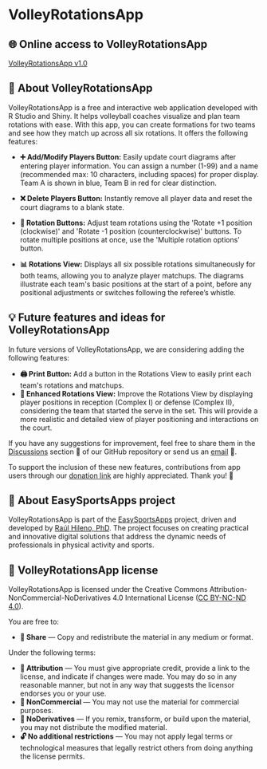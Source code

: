 # VolleyRotationsApp

## 🌐 Online access to VolleyRotationsApp

[VolleyRotationsApp v1.0](https://easysportsapps.shinyapps.io/volleyrotationsapp/)

## 📝 About VolleyRotationsApp

VolleyRotationsApp is a free and interactive web application developed with R Studio and Shiny. It helps volleyball coaches visualize and plan team rotations with ease. With this app, you can create formations for two teams and see how they match up across all six rotations. It offers the following features:

- **➕ Add/Modify Players Button:** Easily update court diagrams after entering player information. You can assign a number (1-99) and a name (recommended max: 10 characters, including spaces) for proper display. Team A is shown in blue, Team B in red for clear distinction.

- **❌ Delete Players Button:** Instantly remove all player data and reset the court diagrams to a blank state.

- **🔄 Rotation Buttons:** Adjust team rotations using the 'Rotate +1 position (clockwise)' and 'Rotate -1 position (counterclockwise)' buttons. To rotate multiple positions at once, use the 'Multiple rotation options' button.

- **📊 Rotations View:** Displays all six possible rotations simultaneously for both teams, allowing you to analyze player matchups. The diagrams illustrate each team's basic positions at the start of a point, before any positional adjustments or switches following the referee’s whistle.

## 💡 Future features and ideas for VolleyRotationsApp

In future versions of VolleyRotationsApp, we are considering adding the following features:

- **🖨️ Print Button:** Add a button in the Rotations View to easily print each team's rotations and matchups.  
- **🔄 Enhanced Rotations View:** Improve the Rotations View by displaying player positions in reception (Complex I) or defense (Complex II), considering the team that started the serve in the set. This will provide a more realistic and detailed view of player positioning and interactions on the court.  

If you have any suggestions for improvement, feel free to share them in the [Discussions](https://github.com/EasySportsApps/VolleyRotationsApp/discussions) section 💬 of our GitHub repository or send us an [email](mailto:easysportsappsproject@gmail.com) 📧.  

To support the inclusion of these new features, contributions from app users through our [donation link](https://paypal.me/rhileno?country.x=ES&locale.x=es_ES) are highly appreciated. Thank you! 🙏

## 📝 About EasySportsApps project

VolleyRotationsApp is part of the [EasySportsApps](https://github.com/EasySportsApps) project, driven and developed by [Raúl Hileno, PhD](https://orcid.org/0000-0003-3447-395X). The project focuses on creating practical and innovative digital solutions that address the dynamic needs of professionals in physical activity and sports.

## 📜 VolleyRotationsApp license

VolleyRotationsApp is licensed under the Creative Commons Attribution-NonCommercial-NoDerivatives 4.0 International License ([CC BY-NC-ND 4.0](https://creativecommons.org/licenses/by-nc-nd/4.0/)).

You are free to:
- **🔗 Share** — Copy and redistribute the material in any medium or format.

Under the following terms:
- **📛 Attribution** — You must give appropriate credit, provide a link to the license, and indicate if changes were made. You may do so in any reasonable manner, but not in any way that suggests the licensor endorses you or your use.
- **🚫 NonCommercial** — You may not use the material for commercial purposes.
- **🚷 NoDerivatives** — If you remix, transform, or build upon the material, you may not distribute the modified material.
- **🔓 No additional restrictions** — You may not apply legal terms or technological measures that legally restrict others from doing anything the license permits.
